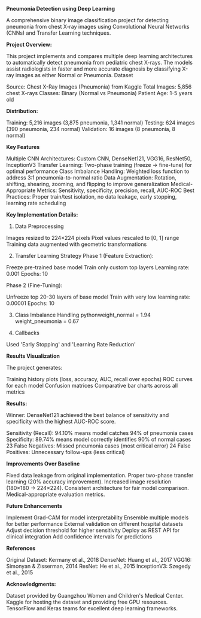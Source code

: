 **Pneumonia Detection using Deep Learning**

A comprehensive binary image classification project for detecting pneumonia from chest X-ray images using Convolutional Neural Networks (CNNs) and Transfer Learning techniques.

**Project Overview:**

This project implements and compares multiple deep learning architectures to automatically detect pneumonia from pediatric chest X-rays. The models assist radiologists in faster and more accurate diagnosis by classifying X-ray images as either Normal or Pneumonia.
Dataset

Source: Chest X-Ray Images (Pneumonia) from Kaggle
Total Images: 5,856 chest X-rays
Classes: Binary (Normal vs Pneumonia)
Patient Age: 1-5 years old

**Distribution:**

Training: 5,216 images (3,875 pneumonia, 1,341 normal)
Testing: 624 images (390 pneumonia, 234 normal)
Validation: 16 images (8 pneumonia, 8 normal)



**Key Features**

Multiple CNN Architectures: Custom CNN, DenseNet121, VGG16, ResNet50, InceptionV3
Transfer Learning: Two-phase training (freeze → fine-tune) for optimal performance
Class Imbalance Handling: Weighted loss function to address 3:1 pneumonia-to-normal ratio
Data Augmentation: Rotation, shifting, shearing, zooming, and flipping to improve generalization
Medical-Appropriate Metrics: Sensitivity, specificity, precision, recall, AUC-ROC
Best Practices: Proper train/test isolation, no data leakage, early stopping, learning rate scheduling


**Key Implementation Details:**

1. Data Preprocessing

Images resized to 224×224 pixels
Pixel values rescaled to [0, 1] range
Training data augmented with geometric transformations


2. Transfer Learning Strategy
Phase 1 (Feature Extraction):

Freeze pre-trained base model
Train only custom top layers
Learning rate: 0.001
Epochs: 10

Phase 2 (Fine-Tuning):

Unfreeze top 20-30 layers of base model
Train with very low learning rate: 0.00001
Epochs: 10

3. Class Imbalance Handling
pythonweight_normal = 1.94
weight_pneumonia = 0.67

4. Callbacks

Used 'Early Stopping' and 'Learning Rate Reduction'


**Results Visualization**

The project generates:

Training history plots (loss, accuracy, AUC, recall over epochs)
ROC curves for each model
Confusion matrices
Comparative bar charts across all metrics

**Results:**

Winner: DenseNet121 achieved the best balance of sensitivity and specificity with the highest AUC-ROC score.

Sensitivity (Recall): 94.10% means model catches 94% of pneumonia cases
Specificity: 89.74% means model correctly identifies 90% of normal cases
23 False Negatives: Missed pneumonia cases (most critical error)
24 False Positives: Unnecessary follow-ups (less critical)

**Improvements Over Baseline**

Fixed data leakage from original implementation.
Proper two-phase transfer learning (20% accuracy improvement).
Increased image resolution (180×180 → 224×224).
Consistent architecture for fair model comparison.
Medical-appropriate evaluation metrics.

**Future Enhancements**

 Implement Grad-CAM for model interpretability
 Ensemble multiple models for better performance
 External validation on different hospital datasets
 Adjust decision threshold for higher sensitivity
 Deploy as REST API for clinical integration
 Add confidence intervals for predictions

**References**

Original Dataset: Kermany et al., 2018
DenseNet: Huang et al., 2017
VGG16: Simonyan & Zisserman, 2014
ResNet: He et al., 2015
InceptionV3: Szegedy et al., 2015


**Acknowledgments:**

Dataset provided by Guangzhou Women and Children's Medical Center.
Kaggle for hosting the dataset and providing free GPU resources.
TensorFlow and Keras teams for excellent deep learning frameworks.